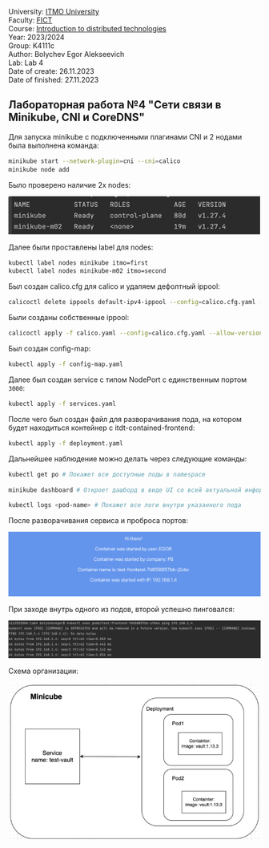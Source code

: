 University: [ITMO University](https://itmo.ru/ru/)\
Faculty: [FICT](https://fict.itmo.ru)\
Course: [Introduction to distributed technologies](https://github.com/itmo-ict-faculty/introduction-to-distributed-technologies)\
Year: 2023/2024\
Group: K4111c\
Author: Bolychev Egor Alekseevich\
Lab: Lab 4\
Date of create: 26.11.2023\
Date of finished: 27.11.2023
## Лабораторная работа №4 "Сети связи в Minikube, CNI и CoreDNS"

Для запуска minikube с подключенными плагинами CNI и 2 нодами была выполнена команда:

```bash
minikube start --network-plugin=cni --cni=calico
minikube node add
```

Было проверено наличие 2х nodes:

![2 ноды](2_nodes.png)

Далее были проставлены label для nodes:

```bash
kubectl label nodes minikube itmo=first
kubectl label nodes minikube-m02 itmo=second
```

Был создан calico.cfg для calico и удаляем дефолтный ippool:

```bash
calicoctl delete ippools default-ipv4-ippool --config=calico.cfg.yaml --allow-version-mismatch
```

Были созданы собственные ippool:

```bash
calicoctl apply -f calico.yaml --config=calico.cfg.yaml --allow-version-mismatch
```


Был создан config-map:

```bash 
kubectl apply -f config-map.yaml
```

Далее был создан service с типом NodePort с единственным портом ```3000```:

```bash 
kubectl apply -f services.yaml
```

После чего был создан файл для разворачивания пода, на котором будет находиться контейнер с itdt-contained-frontend:

```bash 
kubectl apply -f deployment.yaml
```

Дальнейшее наблюдение можно делать через следующие команды:

```bash 
kubectl get po # Покажет все доступные поды в namespace
```

```bash 
minikube dashboard # Откроет дашборд в виде UI со всей актуальной информации по каждому namespace
```

```bash 
kubectl logs <pod-name> # Покажет все логи внутри указанного пода
```

После разворачивания сервиса и проброса портов:

![Стартовая страница](result.png)

При заходе внутрь одного из подов, второй успешно пинговался:

![Пинг](ping.png)

Схема организации:

![Диаграмма](scheme.png)
